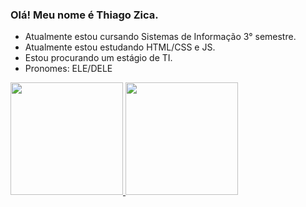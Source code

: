 ### Olá! Meu nome é Thiago Zica.

- Atualmente estou cursando Sistemas de Informação 3° semestre.
- Atualmente estou estudando HTML/CSS e JS.
- Estou procurando um estágio de TI.
- Pronomes: ELE/DELE

<div >
  <a href="https://github.com/thiago-henrique-zica">
  <img height="180em" src="https://github-readme-stats.vercel.app/api?username=thiago-henrique-zica&show_icons=true&theme=dark&include_all_commits=true&count_private=true"/>
    <img height="180em" src="https://github-readme-stats.vercel.app/api/top-langs/?username=thiago-henrique-zica&layout=compact&langs_count=7&theme=dracula"/>
</div>
  
  
  
